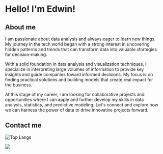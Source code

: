 # Hello!  I'm Edwin! 


## About me
I am passionate about data analysis and always eager to learn new things. My journey in the tech world began with a strong interest in uncovering hidden patterns and trends that can transform data into valuable strategies for decision-making.

With a solid foundation in data analysis and visualization techniques, I specialize in interpreting large volumes of information to provide key insights and guide companies toward informed decisions. My focus is on finding practical solutions and building models that create real impact for the business.

At this stage of my career, I am looking for collaborative projects and opportunities where I can apply and further develop my skills in data analysis, statistics, and predictive modeling. Let's connect and explore how we can harness the power of data to drive innovative projects forward.


## Contact me

![Top Langs](https://github-readme-stats.vercel.app/api/top-langs/?username=soyedwincabrera&layout=compact)

[![](https://visitcount.itsvg.in/api?id=soyedwincabrera&label=Profile%20Views&color=11&icon=2&pretty=true)](https://visitcount.itsvg.in)
